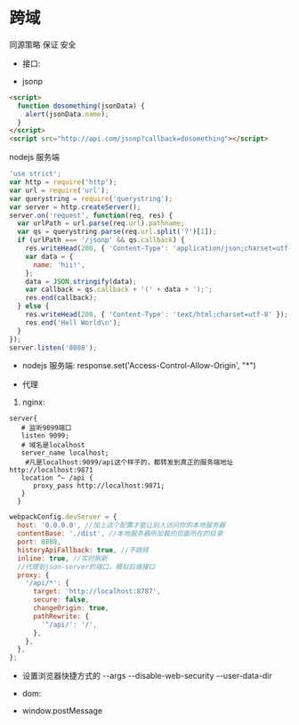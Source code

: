 # 跨域

同源策略 保证 安全
* 接口:
- jsonp

```html
<script>
  function dosomething(jsonData) {
    alert(jsonData.name);
  }
</script>
<script src="http://api.com/jsonp?callback=dosomething"></script>
```

nodejs 服务端

```javascript
'use strict';
var http = require('http');
var url = require('url');
var querystring = require('querystring');
var server = http.createServer();
server.on('request', function(req, res) {
  var urlPath = url.parse(req.url).pathname;
  var qs = querystring.parse(req.url.split('?')[1]);
  if (urlPath === '/jsonp' && qs.callback) {
    res.writeHead(200, { 'Content-Type': 'application/json;charset=utf-8' });
    var data = {
      name: 'hii!',
    };
    data = JSON.stringify(data);
    var callback = qs.callback + '(' + data + ');';
    res.end(callback);
  } else {
    res.writeHead(200, { 'Content-Type': 'text/html;charset=utf-8' });
    res.end('Hell World\n');
  }
});
server.listen('8080');
```

- nodejs 服务端: response.set('Access-Control-Allow-Origin', "*")

- 代理

1. nginx:

```shell
server{
   # 监听9099端口
   listen 9099;
   # 域名是localhost
   server_name localhost;
    #凡是localhost:9099/api这个样子的，都转发到真正的服务端地址http://localhost:9871
   location ^~ /api {
      proxy_pass http://localhost:9871;
   }
  }
```

```javascript
webpackConfig.devServer = {
  host: '0.0.0.0', //加上这个配置才能让别人访问你的本地服务器
  contentBase: './dist', //本地服务器所加载的页面所在的目录
  port: 8888,
  historyApiFallback: true, //不跳转
  inline: true, //实时刷新
  //代理到json-server的端口，模拟后端接口
  proxy: {
    '/api/*': {
      target: 'http://localhost:8787',
      secure: false,
      changeOrigin: true,
      pathRewrite: {
        '^/api/': '/',
      },
    },
  },
};
```

- 设置浏览器快捷方式的 --args --disable-web-security --user-data-dir


* dom:

- window.postMessage
